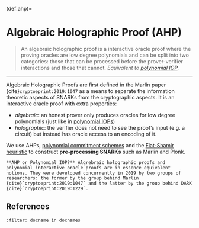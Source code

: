 (def:ahp)=
# Algebraic Holographic Proof (AHP)

> An algebraic holographic proof is a interactive oracle proof where the proving oracles are low degree polynomials and can be split into two categories: those that can be processed before the prover-verifier interactions and those that cannot. *Equivalent to [polynomial IOP](def:piop).*

---

Algebraic Holographic Proofs are first defined in the Marlin paper {cite}`cryptoeprint:2019:1047` as a means to separate the information theoretic aspects of SNARKs from the cryptographic aspects. It is an interactive oracle proof with extra properties:
- *algebraic*: an honest prover only produces oracles for low degree polynomials (just like in [polynomial IOPs](def:piop))
- *holographic*: the verifier does not need to see the proof’s input (e.g. a circuit) but instead has oracle access to an encoding of it.

We use AHPs, [polynomial commitment schemes](def:polycommit) and the [Fiat-Shamir heuristic](def:fiat_shamir) to construct **pre-processing SNARKs** such as Marlin and Plonk.

```{note}
**AHP or Polynomial IOP?** Algrebraic holographic proofs and polynomial interactive oracle proofs are in essence equivalent notions. They were developed concurrently in 2019 by two groups of researchers: the former by the group behind Marlin {cite}`cryptoeprint:2019:1047` and the latter by the group behind DARK {cite}`cryptoeprint:2019:1229`.
```

## References
```{bibliography}
:filter: docname in docnames
```